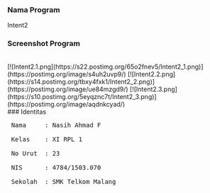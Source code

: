 ### Nama Program
Intent2
<br>
### Screenshot Program
<br>
[![Intent2.1.png](https://s22.postimg.org/65o2fnev5/Intent2_1.png)](https://postimg.org/image/s4uh2uvp9/)
[![Intent2.2.png](https://s14.postimg.org/tbxy4fxk1/Intent2_2.png)](https://postimg.org/image/ue84mzgd9/)
[![Intent2.3.png](https://s10.postimg.org/5eyqznc7t/Intent2_3.png)](https://postimg.org/image/aqdnkcyad/)
<br>
### Identitas
<pre>
 Nama     : Nasih Ahmad F <br>
 Kelas    : XI RPL 1 <br>
 No Urut  : 23 <br>
 NIS      : 4784/1503.070 <br>
 Sekolah  : SMK Telkom Malang
</pre>
